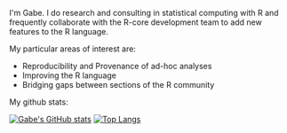 I'm Gabe. I do research and consulting in statistical computing with R and frequently collaborate with the R-core development team to add new features to the R language.

My particular areas of interest are:

- Reproducibility and Provenance of ad-hoc analyses
- Improving the R language
- Bridging gaps between sections of the R community


My github stats:

[![Gabe's GitHub stats](https://github-readme-stats.vercel.app/api?username=gmbecker&include_all_commits=true)](https://github.com/anuraghazra/github-readme-stats) [![Top Langs](https://github-readme-stats.vercel.app/api/top-langs/?username=anuraghazra&hide=turing&layout=compact)](https://github.com/anuraghazra/github-readme-stats)
<!--
**gmbecker/gmbecker** is a ✨ _special_ ✨ repository because its `README.md` (this file) appears on your GitHub profile.

Here are some ideas to get you started:

- 🔭 I’m currently working on ...
- 🌱 I’m currently learning ...
- 👯 I’m looking to collaborate on ...
- 🤔 I’m looking for help with ...
- 💬 Ask me about ...
- 📫 How to reach me: ...
- 😄 Pronouns: ...
- ⚡ Fun fact: ...
-->
